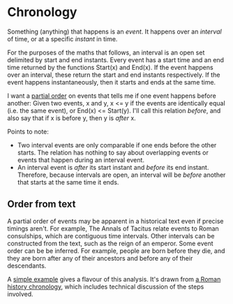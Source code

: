 # Chronology

Something (anything) that happens is an *event*. It happens over an *interval* of time, or at a specific *instant* in time.

For the purposes of the maths that follows, an interval is an open set delimited by start and end instants. Every event has a start time and an end time returned by the functions Start(x) and End(x). If the event happens over an interval, these return the start and end instants respectively. If the event happens instantaneously, then it starts and ends at the same time.

I want a [partial order](https://en.wikipedia.org/wiki/Partially_ordered_set) on events that tells me if one event happens before another: Given two events, x and y, x <= y if the events are identically equal (i.e. the same event), or End(x) <= Start(y). I'll call this relation *before*, and also say that if x is before y, then y is *after* x.

Points to note:

* Two interval events are only comparable if one ends before the other starts. The relation has nothing to say about overlapping events or events that happen during an interval event.
* An interval event is *after* its start instant and *before* its end instant. Therefore, because intervals are open, an interval will be *before* another that starts at the same time it ends.

## Order from text

A partial order of events may be apparent in a historical text even if precise timings aren't. For example, The Annals of Tacitus relate events to Roman consulships, which are contiguous time intervals. Other intervals can be constructed from the text, such as the reign of an emperor. Some event order can be be inferred. For example, people are born before they die, and they are born after any of their ancestors and before any of their descendants.

A [simple example](/examples/chronology/example.xhtml) gives a flavour of this analysis. It's drawn from [a Roman history chronology](/history/roman/chronology), which includes technical discussion of the steps involved.